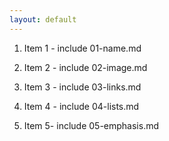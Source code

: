 ```yaml
---
layout: default
---
```


1. Item 1 - include 01-name.md 

2. Item 2 - include 02-image.md 

3. Item 3 - include 03-links.md

4. Item 4 - include 04-lists.md 

5. Item 5- include 05-emphasis.md
